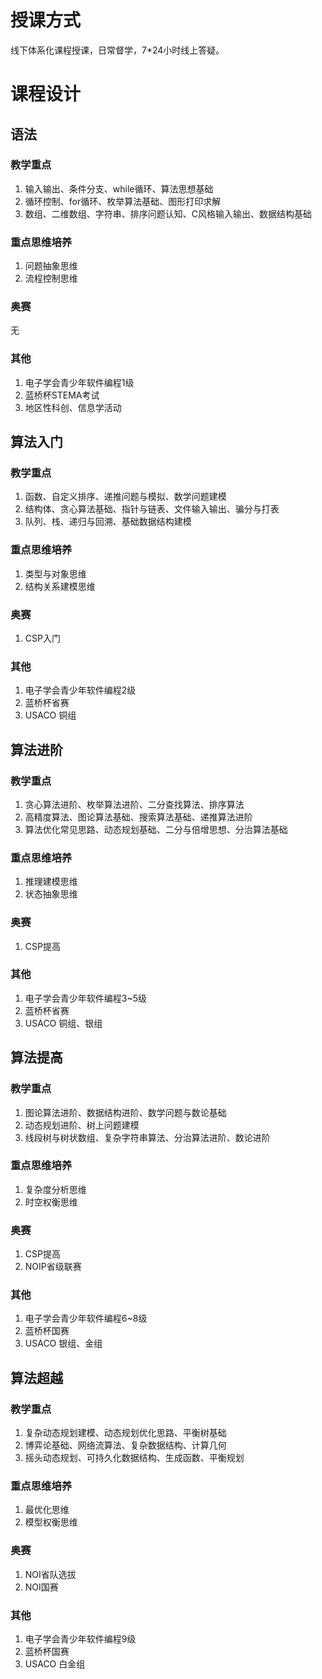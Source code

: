 # 授课方式

线下体系化课程授课，日常督学，7*24小时线上答疑。



# 课程设计

## 语法

### 教学重点

1. 输入输出、条件分支、while循环、算法思想基础
2. 循环控制、for循环、枚举算法基础、图形打印求解
3. 数组、二维数组、字符串、排序问题认知、C风格输入输出、数据结构基础

### 重点思维培养

1. 问题抽象思维
2. 流程控制思维

### 奥赛

无

### 其他

1. 电子学会青少年软件编程1级
2. 蓝桥杯STEMA考试
3. 地区性科创、信息学活动



## 算法入门

### 教学重点

1. 函数、自定义排序、递推问题与模拟、数学问题建模
2. 结构体、贪心算法基础、指针与链表、文件输入输出、骗分与打表
3. 队列、栈、递归与回溯、基础数据结构建模

### 重点思维培养

1. 类型与对象思维
2. 结构关系建模思维

### 奥赛

1. CSP入门

### 其他

1. 电子学会青少年软件编程2级
2. 蓝桥杯省赛
3. USACO 铜组



## 算法进阶

### 教学重点

1. 贪心算法进阶、枚举算法进阶、二分查找算法、排序算法
2. 高精度算法、图论算法基础、搜索算法基础、递推算法进阶
3. 算法优化常见思路、动态规划基础、二分与倍增思想、分治算法基础

### 重点思维培养

1. 推理建模思维
2. 状态抽象思维

### 奥赛

1. CSP提高

### 其他

1. 电子学会青少年软件编程3~5级
2. 蓝桥杯省赛
3. USACO 铜组、银组



## 算法提高

### 教学重点

1. 图论算法进阶、数据结构进阶、数学问题与数论基础
2. 动态规划进阶、树上问题建模
3. 线段树与树状数组、复杂字符串算法、分治算法进阶、数论进阶

### 重点思维培养

1. 复杂度分析思维
2. 时空权衡思维

### 奥赛

1. CSP提高
2. NOIP省级联赛

### 其他

1. 电子学会青少年软件编程6~8级
2. 蓝桥杯国赛
3. USACO 银组、金组



## 算法超越

### 教学重点

1. 复杂动态规划建模、动态规划优化思路、平衡树基础
2. 博弈论基础、网络流算法、复杂数据结构、计算几何
3. 摇头动态规划、可持久化数据结构、生成函数、平衡规划

### 重点思维培养

1. 最优化思维
2. 模型权衡思维

### 奥赛

1. NOI省队选拔
2. NOI国赛

### 其他

1. 电子学会青少年软件编程9级
2. 蓝桥杯国赛
3. USACO 白金组

